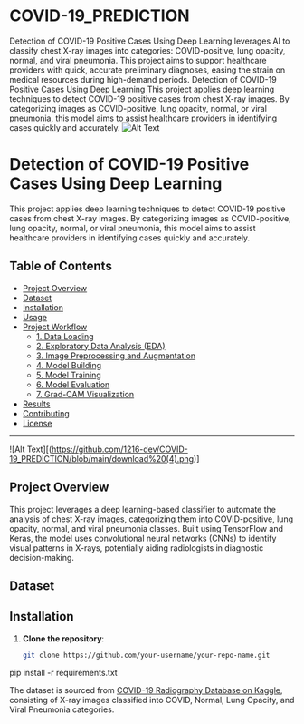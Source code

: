 # COVID-19_PREDICTION
Detection of COVID-19 Positive Cases Using Deep Learning leverages AI to classify chest X-ray images into categories: COVID-positive, lung opacity, normal, and viral pneumonia. This project aims to support healthcare providers with quick, accurate preliminary diagnoses, easing the strain on medical resources during high-demand periods. 
Detection of COVID-19 Positive Cases Using Deep Learning
This project applies deep learning techniques to detect COVID-19 positive cases from chest X-ray images. By categorizing images as COVID-positive, lung opacity, normal, or viral pneumonia, this model aims to assist healthcare providers in identifying cases quickly and accurately.
![Alt Text]((https://github.com/1216-dev/COVID-19_PREDICTION/blob/main/download%20(3).png))

# Detection of COVID-19 Positive Cases Using Deep Learning

This project applies deep learning techniques to detect COVID-19 positive cases from chest X-ray images. By categorizing images as COVID-positive, lung opacity, normal, or viral pneumonia, this model aims to assist healthcare providers in identifying cases quickly and accurately.

## Table of Contents

- [Project Overview](#project-overview)
- [Dataset](#dataset)
- [Installation](#installation)
- [Usage](#usage)
- [Project Workflow](#project-workflow)
  - [1. Data Loading](#1-data-loading)
  - [2. Exploratory Data Analysis (EDA)](#2-exploratory-data-analysis-eda)
  - [3. Image Preprocessing and Augmentation](#3-image-preprocessing-and-augmentation)
  - [4. Model Building](#4-model-building)
  - [5. Model Training](#5-model-training)
  - [6. Model Evaluation](#6-model-evaluation)
  - [7. Grad-CAM Visualization](#7-grad-cam-visualization)
- [Results](#results)
- [Contributing](#contributing)
- [License](#license)

---
![Alt Text][(https://github.com/1216-dev/COVID-19_PREDICTION/blob/main/download%20(4).png)]

## Project Overview

This project leverages a deep learning-based classifier to automate the analysis of chest X-ray images, categorizing them into COVID-positive, lung opacity, normal, and viral pneumonia classes. Built using TensorFlow and Keras, the model uses convolutional neural networks (CNNs) to identify visual patterns in X-rays, potentially aiding radiologists in diagnostic decision-making.

## Dataset

## Installation

1. **Clone the repository**:
   ```bash
   git clone https://github.com/your-username/your-repo-name.git
pip install -r requirements.txt


The dataset is sourced from [COVID-19 Radiography Database on Kaggle](https://www.kaggle.com/tawsifurrahman/covid19-radiography-database), consisting of X-ray images classified into COVID, Normal, Lung Opacity, and Viral Pneumonia categories. 


